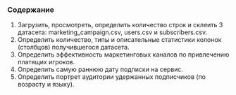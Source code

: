 ### Содержание
1. Загрузить, просмотреть, определить количество строк и склеить 3 датасета: marketing_campaign.csv, users.csv и subscribers.csv.
2. Определить количество, типы и описательные статистики колонок (столбцов) получившегося датасета.
3. Определить эффективность маркетинговых каналов по привлечению платящих игроков.
4. Определить самую раннюю дату подписки на сервис.
5. Определить портрет аудитории удержанных подписчиков (по возрасту и языку).
